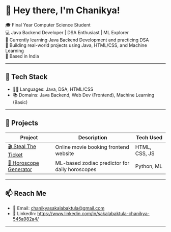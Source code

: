# 👋 Hey there, I'm Chanikya! 

🎓 Final Year Computer Science Student  
💻 Java Backend Developer | DSA Enthusiast | ML Explorer  
🌱 Currently learning Java Backend Development and practicing DSA  
🚀 Building real-world projects using Java, HTML/CSS, and Machine Learning  
📍 Based in India

---

## 🔧 Tech Stack
- 🧑‍💻 Languages: Java, DSA, HTML/CSS
- 📚 Domains: Java Backend, Web Dev (Frontend), Machine Learning (Basic)

---

## 🧠 Projects
| Project | Description | Tech Used |
|--------|-------------|------------|
| [🎬 Steal The Ticket](https://github.com/chanu2833/Steal-Your-Ticket) | Online movie booking frontend website | HTML, CSS, JS |
| [🌌 Horoscope Generator](https://github.com/chanu2833/horoscope-generator) | ML-based zodiac predictor for daily horoscopes | Python, ML |

---

## 📫 Reach Me
- 📧 Email: chanikyasakalabaktula@gmail.com 
- 💼 LinkedIn: https://www.linkedin.com/in/sakalabaktula-chanikya-545a982a4/

---
